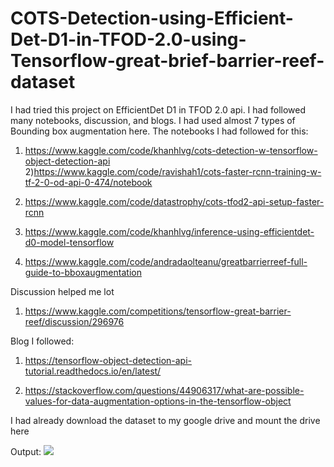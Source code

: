 # COTS-Detection-using-Efficient-Det-D1-in-TFOD-2.0-using-Tensorflow-great-brief-barrier-reef-dataset

I had tried this project on EfficientDet D1 in TFOD 2.0 api. I had followed many notebooks, discussion, and blogs. I had used almost 7 types of Bounding box augmentation here. The notebooks I had followed for this:<br>
1) https://www.kaggle.com/code/khanhlvg/cots-detection-w-tensorflow-object-detection-api <br>
2)https://www.kaggle.com/code/ravishah1/cots-faster-rcnn-training-w-tf-2-0-od-api-0-474/notebook <br>
3) https://www.kaggle.com/code/datastrophy/cots-tfod2-api-setup-faster-rcnn <br>

4) https://www.kaggle.com/code/khanhlvg/inference-using-efficientdet-d0-model-tensorflow<br>

5) https://www.kaggle.com/code/andradaolteanu/greatbarrierreef-full-guide-to-bboxaugmentation<br>

Discussion helped me lot<br>

1) https://www.kaggle.com/competitions/tensorflow-great-barrier-reef/discussion/296976<br>

Blog I followed:<br>

1) https://tensorflow-object-detection-api-tutorial.readthedocs.io/en/latest/<br>

2) https://stackoverflow.com/questions/44906317/what-are-possible-values-for-data-augmentation-options-in-the-tensorflow-object<br>

I had already download the dataset to my google drive and mount the drive here<br>

Output: 
<img src="https://github.com/Abrar-Mustakim/COTS-Detection-using-Efficient-Det-D1-in-TFOD-2.0-using-Tensorflow-great-brief-barrier-reef-dataset/blob/main/Coral_1.gif?raw=true">
